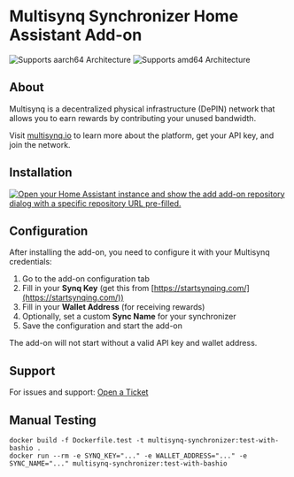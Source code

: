 # Multisynq Synchronizer Home Assistant Add-on

![Supports aarch64 Architecture][aarch64-shield]
![Supports amd64 Architecture][amd64-shield]

## About

Multisynq is a decentralized physical infrastructure (DePIN) network that allows you to earn rewards by contributing your unused bandwidth.

Visit [multisynq.io](https://multisynq.io) to learn more about the platform, get your API key, and join the network.

## Installation

[![Open your Home Assistant instance and show the add add-on repository dialog with a specific repository URL pre-filled.](https://my.home-assistant.io/badges/supervisor_add_addon_repository.svg)](https://my.home-assistant.io/redirect/supervisor_add_addon_repository/?repository_url=https%3A%2F%2Fgithub.com%2Fmultisynq%2Fsynchronizer-ha)

## Configuration

After installing the add-on, you need to configure it with your Multisynq credentials:

1. Go to the add-on configuration tab
2. Fill in your **Synq Key** (get this from [https://startsynqing.com/](https://startsynqing.com/))
3. Fill in your **Wallet Address** (for receiving rewards)
4. Optionally, set a custom **Sync Name** for your synchronizer
5. Save the configuration and start the add-on

The add-on will not start without a valid API key and wallet address.


## Support

For issues and support: [Open a Ticket](https://github.com/multisynq/synchronizer-ha/issues)

[aarch64-shield]: https://img.shields.io/badge/aarch64-yes-green.svg
[amd64-shield]: https://img.shields.io/badge/amd64-yes-green.svg


## Manual Testing
```
docker build -f Dockerfile.test -t multisynq-synchronizer:test-with-bashio .
docker run --rm -e SYNQ_KEY="..." -e WALLET_ADDRESS="..." -e SYNC_NAME="..." multisynq-synchronizer:test-with-bashio